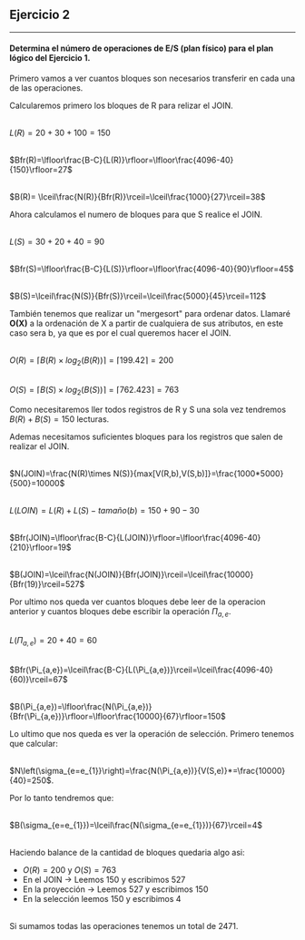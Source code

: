 ## Ejercicio 2
___
#### Determina el número de operaciones de E/S (plan físico) para el plan lógico del __Ejercicio 1__.

Primero vamos a ver cuantos bloques son necesarios transferir en cada una de las operaciones. 

Calcularemos primero los bloques de R para relizar el JOIN. 

\
$L(R)=20+30+100=150$

\
$Bfr(R)=\lfloor\frac{B-C}{L(R)}\rfloor=\lfloor\frac{4096-40}{150}\rfloor=27$

\
$B(R)= \lceil\frac{N(R)}{Bfr(R)}\rceil=\lceil\frac{1000}{27}\rceil=38$

Ahora calculamos el numero de bloques para que S realice el JOIN.

\
$L(S)=30+20+40=90$

\
$Bfr(S)=\lfloor\frac{B-C}{L(S)}\rfloor=\lfloor\frac{4096-40}{90}\rfloor=45$

\
$B(S)=\lceil\frac{N(S)}{Bfr(S)}\rceil=\lceil\frac{5000}{45}\rceil=112$

También tenemos que realizar un "mergesort" para ordenar datos. Llamaré __O(X)__ a la ordenación de X a partir de cualquiera de sus atributos, en este caso sera b, ya que es por el cual queremos hacer el JOIN. 

\
$O(R)=\lceil B(R)\times log_2(B(R)) \rceil=\lceil199.42\rceil=200$

\
$O(S)=\lceil B(S)\times log_2(B(S)) \rceil=\lceil762.423\rceil=763$

Como necesitaremos ller todos registros de R y S una sola vez tendremos $B(R)+B(S)=150$  lecturas. 

Ademas necesitamos suficientes bloques para los registros que salen de realizar el JOIN. 

\
$N(JOIN)=\frac{N(R)\times N(S)}{max[V(R,b),V(S,b)]}=\frac{1000*5000}{500}=10000$

\
$L(LOIN)=L(R)+L(S)-tamaño(b)=150+90-30$

\
$Bfr(JOIN)=\lfloor\frac{B-C}{L(JOIN)}\rfloor=\lfloor\frac{4096-40}{210}\rfloor=19$

\
$B(JOIN)=\lceil\frac{N(JOIN)}{Bfr(JOIN)}\rceil=\lceil\frac{10000}{Bfr(19)}\rceil=527$

Por ultimo nos queda ver cuantos bloques debe leer de la operacion anterior y cuantos bloques debe escribir la operación $\Pi_{a,e}$. 

\
$L(\Pi_{a,e})=20+40=60$

\
$Bfr(\Pi_{a,e})=\lceil\frac{B-C}{L(\Pi_{a,e})}\rceil=\lceil\frac{4096-40}{60)}\rceil=67$

\
$B(\Pi_{a,e})=\lfloor\frac{N(\Pi_{a,e})}{Bfr(\Pi_{a,e})}\rfloor=\lfloor\frac{10000}{67}\rfloor=150$

Lo ultimo que nos queda es ver la operación de selección. 
Primero tenemos  que calcular:

\
$N\left(\sigma_{e=e_{1}}\right)=\frac{N(\Pi_{a,e})}{V(S,e)}*=\frac{10000}{40}=250$.

Por lo tanto tendremos que:

\
$B(\sigma_{e=e_{1}})=\lceil\frac{N(\sigma_{e=e_{1}})}{67}\rceil=4$

\
Haciendo balance de la cantidad de bloques quedaria algo asi:

 - $O(R) = 200$ y $O(S)=763$
 - En el JOIN -> Leemos 150 y escribimos 527 
 - En la proyección -> Leemos 527 y escribimos 150
 - En la selección leemos 150 y escribimos 4

\
Si sumamos todas las operaciones tenemos un total de 2471.